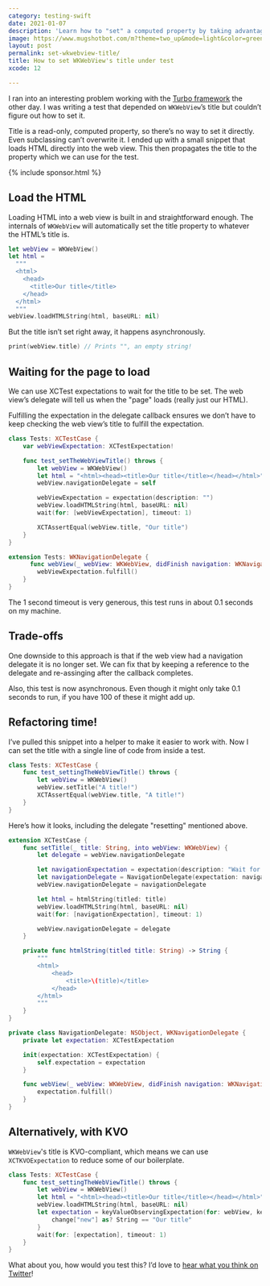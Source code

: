 ```yaml
---
category: testing-swift
date: 2021-01-07
description: 'Learn how to "set" a computed property by taking advantage of the internals of WKWebView.'
image: https://www.mugshotbot.com/m?theme=two_up&mode=light&color=green&pattern=diagonal_lines&image=d33ff6b7&url=https://masilotti.com/set-wkwebview-title/
layout: post
permalink: set-wkwebview-title/
title: How to set WKWebView's title under test
xcode: 12

---
```


I ran into an interesting problem working with the [Turbo framework](https://github.com/hotwired/turbo-ios) the other day. I was writing a test that depended on `WKWebView`’s title but couldn’t figure out how to set it.

Title is a read-only, computed property, so there’s no way to set it directly. Even subclassing can’t overwrite it. I ended up with a small snippet that loads HTML directly into the web view. This then propagates the title to the property which we can use for the test.

{% include sponsor.html %}

## Load the HTML

Loading HTML into a web view is built in and straightforward enough. The internals of `WKWebView` will automatically set the title property to whatever the HTML’s title is.

```swift
let webView = WKWebView()
let html = 
  """
  <html>
    <head>
      <title>Our title</title>
    </head>
  </html>
  """
webView.loadHTMLString(html, baseURL: nil)
```

But the title isn’t set right away, it happens asynchronously.

```swift
print(webView.title) // Prints "", an empty string!
```

## Waiting for the page to load

We can use XCTest expectations to wait for the title to be set. The web view’s delegate will tell us when the "page" loads (really just our HTML).

Fulfilling the expectation in the delegate callback ensures we don’t have to keep checking the web view’s title to fulfill the expectation.

```swift
class Tests: XCTestCase {
    var webViewExpectation: XCTestExpectation!

    func test_setTheWebViewTitle() throws {
        let webView = WKWebView()
        let html = "<html><head><title>Our title</title></head></html>"
        webView.navigationDelegate = self

        webViewExpectation = expectation(description: "")
        webView.loadHTMLString(html, baseURL: nil)
        wait(for: [webViewExpectation], timeout: 1)

        XCTAssertEqual(webView.title, "Our title")
    }
}

extension Tests: WKNavigationDelegate {
      func webView(_ webView: WKWebView, didFinish navigation: WKNavigation!) {
        webViewExpectation.fulfill()
    }
}
```

The 1 second timeout is very generous, this test runs in about 0.1 seconds on my machine.

## Trade-offs

One downside to this approach is that if the web view had a navigation delegate it is no longer set. We can fix that by keeping a reference to the delegate and re-assinging after the callback completes.

Also, this test is now asynchronous. Even though it might only take 0.1 seconds to run, if you have 100 of these it might add up.

## Refactoring time!

I’ve pulled this snippet into a helper to make it easier to work with. Now I can set the title with a single line of code from inside a test.

```swift
class Tests: XCTestCase {
    func test_settingTheWebViewTitle() throws {
        let webView = WKWebView()
        webView.setTitle("A title!")
        XCTAssertEqual(webView.title, "A title!")
    }
}
```

Here’s how it looks, including the delegate "resetting" mentioned above.

```swift
extension XCTestCase {
    func setTitle(_ title: String, into webView: WKWebView) {
        let delegate = webView.navigationDelegate

        let navigationExpectation = expectation(description: "Wait for web view to finish loading the HTML string.")
        let navigationDelegate = NavigationDelegate(expectation: navigationExpectation)
        webView.navigationDelegate = navigationDelegate

        let html = htmlString(titled: title)
        webView.loadHTMLString(html, baseURL: nil)
        wait(for: [navigationExpectation], timeout: 1)

        webView.navigationDelegate = delegate
    }

    private func htmlString(titled title: String) -> String {
        """
        <html>
            <head>
                <title>\(title)</title>
            </head>
        </html>
        """
    }
}

private class NavigationDelegate: NSObject, WKNavigationDelegate {
    private let expectation: XCTestExpectation

    init(expectation: XCTestExpectation) {
        self.expectation = expectation
    }

    func webView(_ webView: WKWebView, didFinish navigation: WKNavigation!) {
        expectation.fulfill()
    }
}
```

## Alternatively, with KVO

`WKWebView`'s title is KVO-compliant, which means we can use `XCTKVOExpectation` to reduce some of our boilerplate.

```swift
class Tests: XCTestCase {
    func test_settingTheWebViewTitle() throws {
        let webView = WKWebView()
        let html = "<html><head><title>Our title</title></head></html>"
        webView.loadHTMLString(html, baseURL: nil)
        let expectation = keyValueObservingExpectation(for: webView, keyPath: "title") { (_, change) -> Bool in
            change["new"] as? String == "Our title"
        }
        wait(for: [expectation], timeout: 1)
    }
}
```

What about you, how would you test this? I’d love to [hear what you think on Twitter](https://twitter.com/joemasilotti)!
